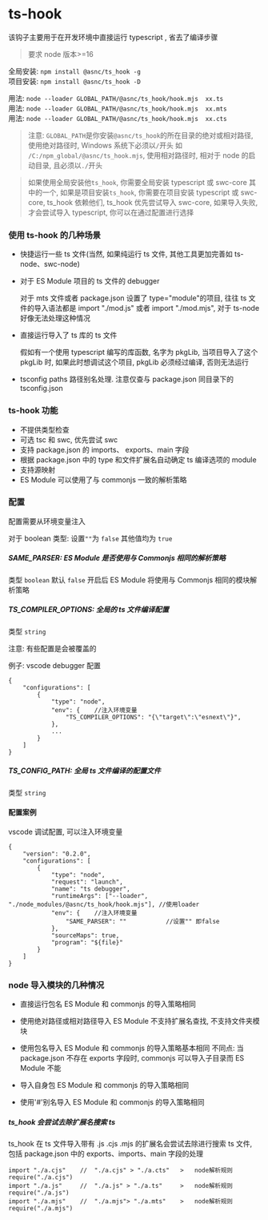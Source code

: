 # ts-hook

该钩子主要用于在开发环境中直接运行 typescript , 省去了编译步骤

> 要求 node 版本>=16

全局安装: `npm install @asnc/ts_hook -g`\
项目安装: `npm install @asnc/ts_hook -D`

用法: `node --loader GLOBAL_PATH/@asnc/ts_hook/hook.mjs  xx.ts`\
用法: `node --loader GLOBAL_PATH/@asnc/ts_hook/hook.mjs  xx.mts`\
用法: `node --loader GLOBAL_PATH/@asnc/ts_hook/hook.mjs  xx.cts`

> 注意: `GLOBAL_PATH`是你安装`@asnc/ts_hook`的所在目录的绝对或相对路径, 使用绝对路径时, Windows 系统下必须以`/`开头
> 如 `/C:/npm_global/@asnc/ts_hook.mjs`, 使用相对路径时, 相对于 node 的启动目录, 且必须以`./`开头

> 如果使用全局安装他`ts_hook`, 你需要全局安装 typescript 或 swc-core 其中的一个, 如果是项目安装`ts_hook`, 你需要在项目安装 typescript 或 swc-core, ts_hook 依赖他们, ts_hook 优先尝试导入 swc-core, 如果导入失败, 才会尝试导入 typescript, 你可以在通过配置进行选择

### 使用 ts-hook 的几种场景

-   快捷运行一些 ts 文件(当然, 如果纯运行 ts 文件, 其他工具更加完善如 ts-node、swc-node)
-   对于 ES Module 项目的 ts 文件的 debugger

    对于 mts 文件或者 package.json 设置了 type="module"的项目, 往往 ts 文件的导入语法都是 import "./mod.js" 或者 import "./mod.mjs", 对于 ts-node 好像无法处理这种情况

-   直接运行导入了 ts 库的 ts 文件

    假如有一个使用 typescript 编写的库函数, 名字为 pkgLib, 当项目导入了这个 pkgLib 时, 如果此时想调试这个项目, pkgLib 必须经过编译, 否则无法运行

-   tsconfig paths 路径别名处理. 注意仅查与 package.json 同目录下的 tsconfig.json

### ts-hook 功能

-   不提供类型检查
-   可选 tsc 和 swc, 优先尝试 swc
-   支持 package.json 的 imports、 exports、main 字段
-   根据 package.json 中的 type 和文件扩展名自动确定 ts 编译选项的 module
-   支持源映射
-   ES Module 可以使用了与 commonjs 一致的解析策略

### 配置

配置需要从环境变量注入

对于 boolean 类型: 设置`""`为 `false` 其他值均为 `true`

##### SAME_PARSER: ES Module 是否使用与 Commonjs 相同的解析策略

类型 `boolean` 默认 `false`
开启后 ES Module 将使用与 Commonjs 相同的模块解析策略

##### TS_COMPILER_OPTIONS: 全局的 ts 文件编译配置

类型 `string`

注意: 有些配置是会被覆盖的

例子: vscode debugger 配置

```
{
    "configurations": [
        {
            "type": "node",
            "env": {    //注入环境变量
                "TS_COMPILER_OPTIONS": "{\"target\":\"esnext\"}",
            },
            ...
        }
    ]
}
```

##### TS_CONFIG_PATH: 全局 ts 文件编译的配置文件

类型 `string`

#### 配置案例

vscode 调试配置, 可以注入环境变量

```
{
    "version": "0.2.0",
    "configurations": [
        {
            "type": "node",
            "request": "launch",
            "name": "ts debugger",
            "runtimeArgs": ["--loader", "./node_modules/@asnc/ts_hook/hook.mjs"], //使用loader
            "env": {    //注入环境变量
                "SAME_PARSER": ""           //设置"" 即false
            },
            "sourceMaps": true,
            "program": "${file}"
        }
    ]
}

```

### node 导入模块的几种情况

-   直接运行包名
    ES Module 和 commonjs 的导入策略相同

-   使用绝对路径或相对路径导入
    ES Module 不支持扩展名查找, 不支持文件夹模块

-   使用包名导入
    ES Module 和 commonjs 的导入策略基本相同
    不同点: 当 package.json 不存在 exports 字段时, commonjs 可以导入子目录而 ES Module 不能

-   导入自身包
    ES Module 和 commonjs 的导入策略相同

-   使用'#'别名导入
    ES Module 和 commonjs 的导入策略相同

##### ts_hook 会尝试去除扩展名搜索 ts

ts_hook 在 ts 文件导入带有 .js .cjs .mjs 的扩展名会尝试去除进行搜索 ts 文件, 包括 package.json 中的 exports、imports、main 字段的处理

```
import "./a.cjs"    //  "./a.cjs" > "./a.cts"   >   node解析规则 require("./a.cjs")
import "./a.js"     //  "./a.js" > "./a.ts"     >   node解析规则 require("./a.js")
import "./a.mjs"    //  "./a.mjs"> "./a.mts"    >   node解析规则 require("./a.mjs")

```
